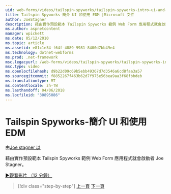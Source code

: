 ```yaml
---
uid: web-forms/videos/tailspin-spyworks/tailspin-spyworks-intro-ui-and-edm
title: Tailspin Spyworks-簡介 UI 和使用 EDM |Microsoft 文件
author: JoeStagner
description: 藉由實作預設範本 Tailspin Spyworks 範例 Web Form 應用程式就會啟動者 Joe Stagner。
ms.author: aspnetcontent
manager: wpickett
ms.date: 05/12/2010
ms.topic: article
ms.assetid: e81c1e34-f64f-4889-9981-8400d7bb49e4
ms.technology: dotnet-webforms
ms.prod: .net-framework
msc.legacyurl: /web-forms/videos/tailspin-spyworks/tailspin-spyworks-intro-ui-and-edm
msc.type: video
ms.openlocfilehash: d9b22d09c69b5ebb49367d7d3546a6cd8faa3a57
ms.sourcegitcommit: f8852267f463b62d7f975e56bea9aa3f68fbbdeb
ms.translationtype: MT
ms.contentlocale: zh-TW
ms.lasthandoff: 04/06/2018
ms.locfileid: "30895086"
---
```

<a name="tailspin-spyworks---intro-ui-and-edm"></a>Tailspin Spyworks-簡介 UI 和使用 EDM
====================
由[Joe stagner 以](https://github.com/JoeStagner)

藉由實作預設範本 Tailspin Spyworks 範例 Web Form 應用程式就會啟動者 Joe Stagner。

[&#9654;觀看影片 （12 分鐘）](https://channel9.msdn.com/Blogs/ASP-NET-Site-Videos/tailspin-spyworks-intro-ui-and-edm)

> [!div class="step-by-step"]
> [上一頁](tailspin-spyworks-implementing-and-using-the-also-purchased-control.md)
> [下一頁](tailspin-spyworks-directory-organization.md)
